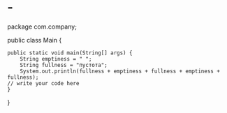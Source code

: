 # -


package com.company;

public class Main {

    public static void main(String[] args) {
        String emptiness = " ";
        String fullness = "пустота";
        System.out.println(fullness + emptiness + fullness + emptiness + fullness);
	// write your code here
    }
}
